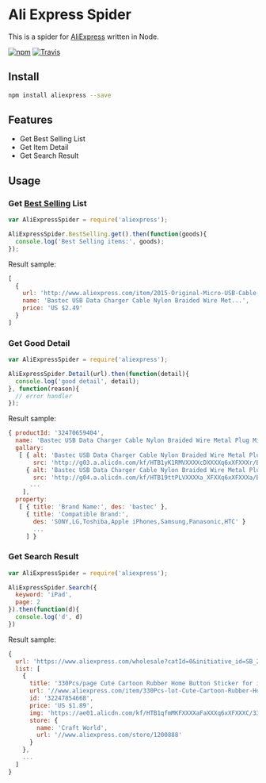 # Ali Express Spider

This is a spider for [AliExpress](https://www.aliexpress.com/) written in Node.

[![npm](https://img.shields.io/npm/v/aliexpress.svg?style=flat-square)](https://www.npmjs.com/package/aliexpress)
[![Travis](https://img.shields.io/travis/stiekel/aliexpress/master.svg?label=linux&style=flat-square)](https://travis-ci.org/stiekel/aliexpress)

## Install

```sh
npm install aliexpress --save
```

## Features

*   Get Best Selling List
*   Get Item Detail
*   Get Search Result

## Usage

### Get [Best Selling](http://bestselling.aliexpress.com/en) List

```javascript
var AliExpressSpider = require('aliexpress');

AliExpressSpider.BestSelling.get().then(function(goods){
  console.log('Best Selling items:', goods);
});
```

Result sample:

```javascript
[
  {
    url: 'http://www.aliexpress.com/item/2015-Original-Micro-USB-Cable-with-Colorful-Nylon-Line-Metal-plug-for-iPhone-6-Plus-5s/32470659404.html?scm=1007.13442.37932.0&pvid=6092a253-929e-42ba-b75b-64fba51eed52&tpp=1',
    name: 'Bastec USB Data Charger Cable Nylon Braided Wire Met...',
    price: 'US $2.49'
  }
]
```

### Get Good Detail

```javascript
var AliExpressSpider = require('aliexpress');

AliExpressSpider.Detail(url).then(function(detail){
  console.log('good detail', detail);
}, function(reason){
  // error handler
});
```

Result sample:

```javascript
{ productId: '32470659404',
  name: 'Bastec USB Data Charger Cable Nylon Braided Wire Metal Plug Micro USB Cable for iPhone 6 6s Plus 5s 5 iPad mini Samsung Sony HTC',
  gallary:
   [ { alt: 'Bastec USB Data Charger Cable Nylon Braided Wire Metal Plug Micro USB Cable for iPhone 6 6s Plus 5s 5 iPad mini Samsung Sony HTC',
       src: 'http://g03.a.alicdn.com/kf/HTB1yK1RMVXXXXcDXXXXq6xXFXXXr/Bastec-USB-Data-Charger-Cable-Nylon-Braided-Wire-Metal-Plug-Micro-USB-Cable-for-iPhone-6.jpg_50x50.jpg' },
     { alt: 'Bastec USB Data Charger Cable Nylon Braided Wire Metal Plug Micro USB Cable for iPhone 6 6s Plus 5s 5 iPad mini Samsung Sony HTC',
       src: 'http://g04.a.alicdn.com/kf/HTB19ttPLVXXXXa_XFXXq6xXFXXXa/Bastec-USB-Data-Charger-Cable-Nylon-Braided-Wire-Metal-Plug-Micro-USB-Cable-for-iPhone-6.jpg_50x50.jpg' },
      ...
    ],
  property:
   [ { title: 'Brand Name:', des: 'bastec' },
     { title: 'Compatible Brand:',
       des: 'SONY,LG,Toshiba,Apple iPhones,Samsung,Panasonic,HTC' }
       ...
     ] }
```

### Get Search Result

```javascript
var AliExpressSpider = require('aliexpress');

AliExpressSpider.Search({
  keyword: 'iPad',
  page: 2
}).then(function(d){
  console.log('d', d)
})
```

Result sample:

```javascript
{
  url: 'https://www.aliexpress.com/wholesale?catId=0&initiative_id=SB_20170201171227&SearchText=iPad$page=2',
  list: [
    {
      title: '330Pcs/page Cute Cartoon Rubber Home Button Sticker for iPhone 4 4s 5G 5S ipad 2 3 4 5 Practical 4Z338',
      url: '//www.aliexpress.com/item/330Pcs-lot-Cute-Cartoon-Rubber-Home-Button-Sticker-for-iPhone-4-4s-5G-5S-ipad-2/32247854668.html?ws_ab_test=searchweb0_0,searchweb201602_2_10066_10065_10000073_10068_10000077_10000074_10000032_119_10000030_10000026_10000023_431_10000069_10000068_10060_10062_10056_10055_10000062_10054_10000063_10059_10099_10000020_10000013_10103_10102_10000016_10096_10000056_10000059_10052_10053_10107_10050_10106_10051_10000097_10000094_10000091_10000007_10000050_10084_10083_10000100_10080_10000047_10082_10081_10110_10111_10112_10113_10114_10115_10000089_10000086_10000083_10000041_10000044_10000080_10078_10079_10000038_10073_10000035_10070_10122_10123_10121_10124,searchweb201603_1,afswitch_4,ppcSwitch_5,single_sort_1_default&btsid=e7d779b1-077c-429f-885d-101f9852fb1c&algo_expid=b26690be-6119-4b09-a0e6-95657992ae47-0&algo_pvid=b26690be-6119-4b09-a0e6-95657992ae47',
      id: '32247854668',
      price: 'US $1.89',
      img: 'https://ae01.alicdn.com/kf/HTB1qfmMKFXXXXaFaXXXq6xXFXXXC/330Pcs-lot-Cute-Cartoon-Rubber-Home-Button-Sticker-for-iPhone-4-4s-5G-5S-ipad-2.jpg',
      store: {
        name: 'Craft World',
        url: '//www.aliexpress.com/store/1200888'
      }
    },
    ...
  ]
}
```
